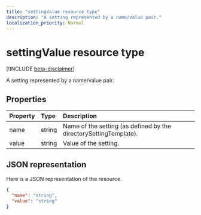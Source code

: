 ```yaml
---
title: "settingValue resource type"
description: "A setting represented by a name/value pair."
localization_priority: Normal
---
```


# settingValue resource type

[!INCLUDE [beta-disclaimer](../../includes/beta-disclaimer.md)]

A setting represented by a name/value pair.


## Properties
| Property	   | Type	|Description|
|:---------------|:--------|:----------|
|name|string|Name of the setting (as defined by the directorySettingTemplate).|
|value|string|Value of the setting.|

## JSON representation

Here is a JSON representation of the resource.

<!-- {
  "blockType": "resource",
  "optionalProperties": [

  ],
  "@odata.type": "microsoft.graph.settingValue"
}-->

```json
{
  "name": "string",
  "value": "string"
}

```

<!-- uuid: 8fcb5dbc-d5aa-4681-8e31-b001d5168d79
2015-10-25 14:57:30 UTC -->
<!--
{
  "type": "#page.annotation",
  "description": "settingValue resource",
  "keywords": "",
  "section": "documentation",
  "tocPath": "",
  "suppressions": []
}
-->
